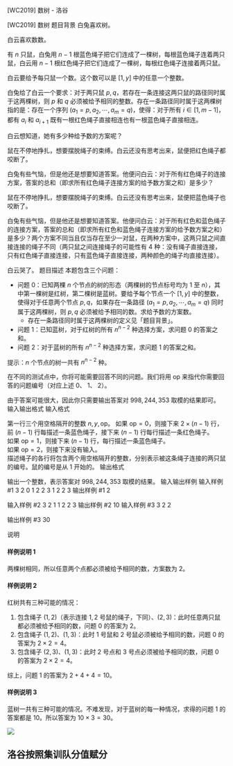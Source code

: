 



[WC2019] 数树 - 洛谷














[WC2019] 数树
题目背景
白兔喜欢树。

白云喜欢数数。

有 $n$ 只鼠，白兔用 $n - 1$ 根蓝色绳子把它们连成了一棵树，每根蓝色绳子连着两只鼠，白云用 $n - 1$ 根红色绳子把它们连成了一棵树，每根红色绳子连接着两只鼠。

白云要给予每只鼠一个数。这个数可以是 $[1, y]$ 中的任意一个整数。

白兔给了白云一个要求：对于两只鼠 $p, q$，若存在一条连接这两只鼠的路径同时属于这两棵树，则 $p$ 和 $q$ 必须被给予相同的整数。存在一条路径同时属于这两棵树指的是：存在一个序列 $(a_1 = p, a_2, \cdots , a_m = q)$，使得：对于所有 $i \in [1, m - 1]$，都有 $a_i$ 和 $a_{i+1}$ 既有一根红色绳子直接相连也有一根蓝色绳子直接相连。

白云想知道，她有多少种给予数的方案呢？

鼠在不停地挣扎，想要摆脱绳子的束缚。白云还没有思考出来，鼠便把红色绳子都咬断了。

白兔有些气恼，但是他还是想要知道答案。他便问白云：对于所有红色绳子的连接方案，答案的总和（即求所有红色绳子连接方案的给予数方案之和）是多少？

鼠在不停地挣扎，想要摆脱绳子的束缚。白云还没有思考出来，鼠便把蓝色绳子也咬断了。

白兔有些气恼，但是他还是想要知道答案。他便问白云：对于所有红色和蓝色绳子的连接方案，答案的总和（即求所有红色和蓝色绳子连接方案的给予数方案之和）是多少？两个方案不同当且仅当存在至少一对鼠，在两种方案中，这两只鼠之间直接连接的绳子不同（两只鼠之间连接绳子的可能性有 4 种：没有绳子直接连接，只有红色绳子直接连接，只有蓝色绳子直接连接，两种颜色的绳子均直接连接）。

白云哭了。
题目描述
本题包含三个问题：
- 问题 0：已知两棵 $n$ 个节点的树的形态（两棵树的节点标号均为 $1$ 至 $n$），其中第一棵树是红树，第二棵树是蓝树。要给予每个节点一个 $[1, y]$ 中的整数，使得对于任意两个节点 $p, q$，如果存在一条路径 $(a_1 = p, a_2, \cdots , a_m = q)$ 同时属于这两棵树，则 $p, q$ 必须被给予相同的数。求给予数的方案数。
  - 存在一条路径同时属于这两棵树的定义见「题目背景」。
- 问题 1：已知蓝树，对于红树的所有 $n^{n-2}$ 种选择方案，求问题 0 的答案之和。
- 问题 2：对于蓝树的所有 $n^{n-2}$ 种选择方案，求问题 1 的答案之和。

提示：$n$ 个节点的树一共有 $n^{n-2}$ 种。

在不同的测试点中，你将可能需要回答不同的问题。我们将用 $\text{op}$ 来指代你需要回答的问题编号（对应上述 0、 1、 2）。

由于答案可能很大，因此你只需要输出答案对 $998, 244, 353$ 取模的结果即可。
输入输出格式
输入格式

第一行三个用空格隔开的整数 $n, y, \text{op}$。
如果 $\text{op} = 0$，则接下来 $2 \times (n - 1)$ 行，前 $(n - 1)$ 行每描述一条蓝色绳子，接下来 $(n - 1)$ 行每行描述一条红色绳子。  
如果 $\text{op} = 1$，则接下来 $(n - 1)$ 行，每行描述一条蓝色绳子。  
如果 $\text{op} = 2$，则接下来没有输入。  
描述绳子的各行将包含两个用空格隔开的整数，分别表示被这条绳子连接的两只鼠的编号。鼠的编号是从 $1$ 开始的。
输出格式

输出一个整数，表示答案对 $998, 244, 353$ 取模的结果。
输入输出样例
输入样例 #1
3 2 0
1 2
2 3
1 2
2 3
输出样例 #1
2

输入样例 #2
3 2 1
1 2
2 3
输出样例 #2
10
输入样例 #3
3 2 2

输出样例 #3
30

说明
#### 样例说明 1
两棵树相同，所以任意两个点都必须被给予相同的数，方案数为 $2$。

#### 样例说明 2
红树共有三种可能的情况：
1. 包含绳子 $(1, 2)$（表示连接 $1, 2$ 号鼠的绳子，下同）、$(2, 3)$：此时任意两只鼠都必须被给予相同的数，问题 0 的答案为 $2$。
2. 包含绳子 $(1, 2)$、$(1, 3)$：此时 $1$ 号鼠和 $2$ 号鼠必须被给予相同的数，问题 0 的答案为 $2 \times 2 = 4$。
3. 包含绳子 $(2, 3)$、$(1, 3)$：此时 $2$ 号点和 $3$ 号点必须被给予相同的数，问题 0 的答案为 $2 \times 2 = 4$。

综上，问题 1 的答案为 $2 + 4 + 4 = 10$。

#### 样例说明 3
蓝树一共有三种可能的情况。不难发现，对于蓝树的每一种情况，求得的问题 1 的答案都是 $10$。所以答案为 $10 \times 3 = 30$。

![](https://s2.ax1x.com/2019/02/01/k3qbvQ.png)

## 洛谷按照集训队分值赋分






